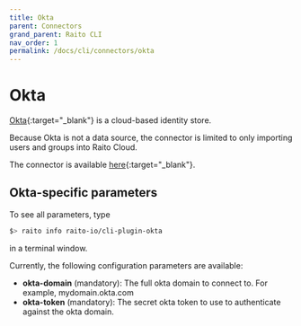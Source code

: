 ```yaml
---
title: Okta
parent: Connectors
grand_parent: Raito CLI
nav_order: 1
permalink: /docs/cli/connectors/okta
---
```


# Okta

[Okta](https://www.okta.com/){:target="_blank"} is a cloud-based identity store. 

Because Okta is not a data source, the connector is limited to only importing users and groups into Raito Cloud.

The connector is available [here](https://github.com/raito-io/cli-plugin-okta){:target="_blank"}.

## Okta-specific parameters

To see all parameters, type 
```bash
$> raito info raito-io/cli-plugin-okta
```
in a terminal window.

Currently, the following configuration parameters are available:
* **okta-domain** (mandatory): The full okta domain to connect to. For example, mydomain.okta.com
* **okta-token** (mandatory): The secret okta token to use to authenticate against the okta domain.
